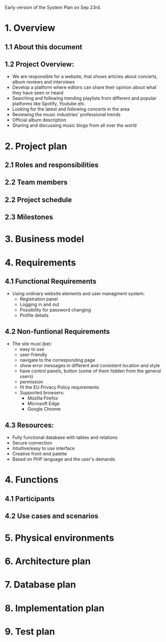 Early version of the System Plan on Sep 23rd.

# 1. Overview 
## 1.1 About this document


## 1.2 Project Overview:
  - We are responsible for a website, that shows articles about concerts, album reviews and interviews
  - Develop a platform where editors can share their opinion about what they have seen or heard
  - Searching and following trending playlists from different and popular platforms like Spotify, Youtube etc.
  - Looking for the latest and following concerts in the area
  - Reviewing the music industries' professional trends
  - Official album description
  - Sharing and discussing music blogs from all over the world

# 2. Project plan
## 2.1 Roles and responsibilities

## 2.2 Team members

## 2.2 Project schedule

## 2.3 Milestones

# 3. Business model

# 4. Requirements
## 4.1 Functional Requirements
- Using ordinary website elements and user managment system:
    - Registration panel
    - Logging in and out
    - Possibility for password changing
    - Profile details

## 4.2 Non-funtional Requirements
- The site must (be):
    - easy to use
    - user-friendly
    - navigate to the corresponding page
    - show error messages in different and consistent location and style
    - have control panels, button (some of them hidden from the general users)
    - permission
    - fit the EU Privacy Policy requirements
  - Supported browsers:
    - Mozilla Firefox
    - Microsoft Edge
    - Google Chrome

## 4.3 Resources:
  - Fully functional database with tables and relations
  - Secure connection
  - Intuitive/easy to use interface
  - Creative front-end palette
  - Based on PHP language and the user's demands


# 4. Functions
## 4.1 Participants

## 4.2 Use cases and scenarios

# 5. Physical environments

# 6. Architecture plan

# 7. Database plan

# 8. Implementation plan

# 9. Test plan